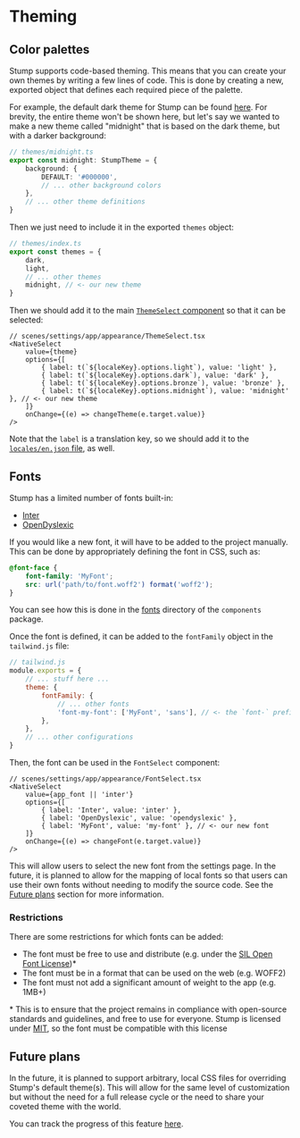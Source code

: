 # Theming

## Color palettes

Stump supports code-based theming. This means that you can create your own themes by writing a few lines of code. This is done by creating a new, exported object that defines each required piece of the palette.

For example, the default dark theme for Stump can be found [here](https://github.com/stumpapp/stump/tree/develop/packages/components/themes/dark.ts). For brevity, the entire theme won't be shown here, but let's say we wanted to make a new theme called "midnight" that is based on the dark theme, but with a darker background:

```ts
// themes/midnight.ts
export const midnight: StumpTheme = {
	background: {
		DEFAULT: '#000000',
		// ... other background colors
	},
	// ... other theme definitions
}
```

Then we just need to include it in the exported `themes` object:

```ts
// themes/index.ts
export const themes = {
	dark,
	light,
	// ... other themes
	midnight, // <- our new theme
}
```

Then we should add it to the main [`ThemeSelect` component](https://github.com/stumpapp/stump/tree/develop/packages/browser/src/scenes/settings/app/appearance/ThemeSelect.tsx) so that it can be selected:

```tsx
// scenes/settings/app/appearance/ThemeSelect.tsx
<NativeSelect
	value={theme}
	options={[
		{ label: t(`${localeKey}.options.light`), value: 'light' },
		{ label: t(`${localeKey}.options.dark`), value: 'dark' },
		{ label: t(`${localeKey}.options.bronze`), value: 'bronze' },
		{ label: t(`${localeKey}.options.midnight`), value: 'midnight' }, // <- our new theme
	]}
	onChange={(e) => changeTheme(e.target.value)}
/>
```

Note that the `label` is a translation key, so we should add it to the [`locales/en.json` file](https://github.com/stumpapp/stump/tree/develop/packages/browser/src/i18n/locales/en.json), as well.

## Fonts

Stump has a limited number of fonts built-in:

- [Inter](https://rsms.me/inter/)
- [OpenDyslexic](https://opendyslexic.org/)

If you would like a new font, it will have to be added to the project manually. This can be done by appropriately defining the font in CSS, such as:

```css
@font-face {
	font-family: 'MyFont';
	src: url('path/to/font.woff2') format('woff2');
}
```

You can see how this is done in the [fonts](https://github.com/stumpapp/stump/tree/main/packages/components/src/font) directory of the `components` package.

Once the font is defined, it can be added to the `fontFamily` object in the `tailwind.js` file:

```js
// tailwind.js
module.exports = {
	// ... stuff here ...
	theme: {
		fontFamily: {
			// ... other fonts
			'font-my-font': ['MyFont', 'sans'], // <- the `font-` prefix is important!
		},
	},
	// ... other configurations
}
```

Then, the font can be used in the `FontSelect` component:

```tsx
// scenes/settings/app/appearance/FontSelect.tsx
<NativeSelect
	value={app_font || 'inter'}
	options={[
		{ label: 'Inter', value: 'inter' },
		{ label: 'OpenDyslexic', value: 'opendyslexic' },
		{ label: 'MyFont', value: 'my-font' }, // <- our new font
	]}
	onChange={(e) => changeFont(e.target.value)}
/>
```

This will allow users to select the new font from the settings page. In the future, it is planned to allow for the mapping of local fonts so that users can use their own fonts without needing to modify the source code. See the [Future plans](#future-plans) section for more information.

### Restrictions

There are some restrictions for which fonts can be added:

- The font must be free to use and distribute (e.g. under the [SIL Open Font License](https://opensource.org/licenses/OFL-1.1))\*
- The font must be in a format that can be used on the web (e.g. WOFF2)
- The font must not add a significant amount of weight to the app (e.g. 1MB+)

\* This is to ensure that the project remains in compliance with open-source standards and guidelines, and free to use for everyone. Stump is licensed under [MIT](https://opensource.org/licenses/MIT), so the font must be compatible with this license

## Future plans

In the future, it is planned to support arbitrary, local CSS files for overriding Stump's default theme(s). This will allow for the same level of customization but without the need for a full release cycle or the need to share your coveted theme with the world.

You can track the progress of this feature [here](https://github.com/stumpapp/stump/issues/383).
